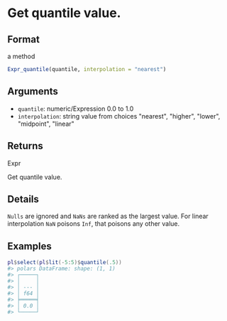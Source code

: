 # Get quantile value.

## Format

a method

```r
Expr_quantile(quantile, interpolation = "nearest")
```

## Arguments

- `quantile`: numeric/Expression 0.0 to 1.0
- `interpolation`: string value from choices "nearest", "higher", "lower", "midpoint", "linear"

## Returns

Expr

Get quantile value.

## Details

`Nulls` are ignored and `NaNs` are ranked as the largest value. For linear interpolation `NaN` poisons `Inf`, that poisons any other value.

## Examples

<pre class='r-example'><code><span class='r-in'><span><span class='va'>pl</span><span class='op'>$</span><span class='fu'>select</span><span class='op'>(</span><span class='va'>pl</span><span class='op'>$</span><span class='fu'>lit</span><span class='op'>(</span><span class='op'>-</span><span class='fl'>5</span><span class='op'>:</span><span class='fl'>5</span><span class='op'>)</span><span class='op'>$</span><span class='fu'>quantile</span><span class='op'>(</span><span class='fl'>.5</span><span class='op'>)</span><span class='op'>)</span></span></span>
<span class='r-out co'><span class='r-pr'>#&gt;</span> polars DataFrame: shape: (1, 1)</span>
<span class='r-out co'><span class='r-pr'>#&gt;</span> ┌─────┐</span>
<span class='r-out co'><span class='r-pr'>#&gt;</span> │     │</span>
<span class='r-out co'><span class='r-pr'>#&gt;</span> │ --- │</span>
<span class='r-out co'><span class='r-pr'>#&gt;</span> │ f64 │</span>
<span class='r-out co'><span class='r-pr'>#&gt;</span> ╞═════╡</span>
<span class='r-out co'><span class='r-pr'>#&gt;</span> │ 0.0 │</span>
<span class='r-out co'><span class='r-pr'>#&gt;</span> └─────┘</span>
 </code></pre>
